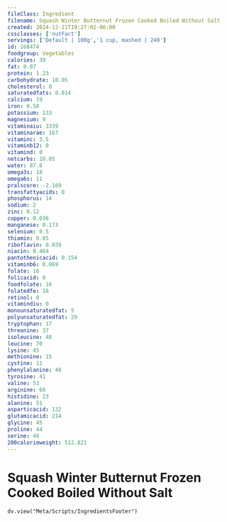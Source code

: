 ```yaml
---
fileClass: Ingredient
filename: Squash Winter Butternut Frozen Cooked Boiled Without Salt
created: 2024-12-21T19:27:02-06:00
cssclasses: ['nutFact']
servings: ['Default | 100g','1 cup, mashed | 240']
id: 168474
foodgroup: Vegetables
calories: 39
fat: 0.07
protein: 1.23
carbohydrate: 10.05
cholesterol: 0
saturatedfats: 0.014
calcium: 19
iron: 0.58
potassium: 133
magnesium: 9
vitaminaiu: 3339
vitaminarae: 167
vitaminc: 3.5
vitaminb12: 0
vitamind: 0
netcarbs: 10.05
water: 87.8
omega3s: 18
omega6s: 11
pralscore: -2.169
transfattyacids: 0
phosphorus: 14
sodium: 2
zinc: 0.12
copper: 0.036
manganese: 0.173
selenium: 0.5
thiamin: 0.05
riboflavin: 0.039
niacin: 0.464
pantothenicacid: 0.154
vitaminb6: 0.069
folate: 16
folicacid: 0
foodfolate: 16
folatedfe: 16
retinol: 0
vitamindiu: 0
monounsaturatedfat: 5
polyunsaturatedfat: 29
tryptophan: 17
threonine: 37
isoleucine: 48
leucine: 70
lysine: 45
methionine: 15
cystine: 11
phenylalanine: 48
tyrosine: 41
valine: 53
arginine: 68
histidine: 23
alanine: 51
asparticacid: 132
glutamicacid: 214
glycine: 45
proline: 44
serine: 48
200calorieweight: 512.821
---
```


# Squash Winter Butternut Frozen Cooked Boiled Without Salt

```dataviewjs
dv.view("Meta/Scripts/IngredientsFooter")
```
